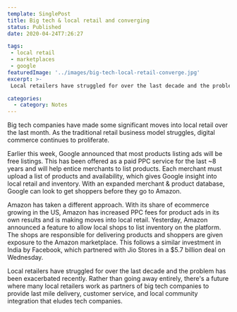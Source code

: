 ```yaml
---
template: SinglePost
title: Big tech & local retail and converging
status: Published
date: 2020-04-24T7:26:27
tags:
 - local retail
 - marketplaces
 - google
featuredImage: '../images/big-tech-local-retail-converge.jpg'
excerpt: >-
 Local retailers have struggled for over the last decade and the problem has been exacerbated recently. Rather than going away entirely, there's a future where many local retailers work as partners of big tech companies to provide last mile delivery, customer service, and local community integration that eludes tech companies.

categories:
  - category: Notes
---
```

Big tech companies have made some significant moves into local retail over the last month. As the traditional retail business model struggles, digital commerce continues to proliferate.

Earlier this week, Google announced that most products listing ads will be free listings. This has been offered as a paid PPC service for the last ~8 years and will help entice merchants to list products. Each merchant must upload a list of products and availability, which gives Google  insight into local retail and inventory. With an expanded merchant & product database, Google can look to get shoppers before they go to Amazon.

Amazon has taken a different approach. With its share of ecommerce growing in the US, Amazon has increased PPC fees for product ads in its own results and is making moves into local retail. Yesterday, Amazon announced a feature to allow local shops to list inventory on the platform. The shops are responsible for delivering products and shoppers are given exposure to the Amazon marketplace. This follows a similar investment in India by Facebook, which partnered with Jio Stores in a $5.7 billion deal on Wednesday.

Local retailers have struggled for over the last decade and the problem has been exacerbated recently. Rather than going away entirely, there's a future where many local retailers work as partners of big tech companies to provide last mile delivery, customer service, and local community integration that eludes tech companies.
